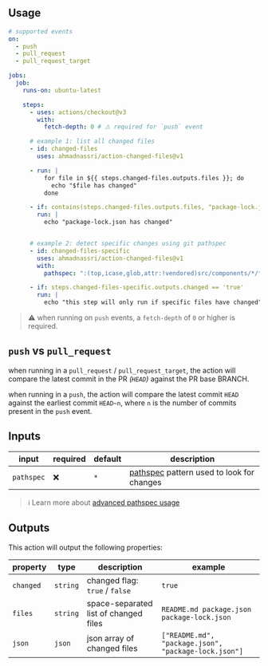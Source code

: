 ## Usage

```yaml
# supported events
on:
  - push
  - pull_request
  - pull_request_target

jobs:
  job:
    runs-on: ubuntu-latest

    steps:
      - uses: actions/checkout@v3
        with:
          fetch-depth: 0 # ⚠️ required for `push` event

      # example 1: list all changed files
      - id: changed-files
        uses: ahmadnassri/action-changed-files@v1

      - run: |
          for file in ${{ steps.changed-files.outputs.files }}; do
            echo "$file has changed"
          done

      - if: contains(steps.changed-files.outputs.files, "package-lock.json")
        run: |
          echo "package-lock.json has changed"


      # example 2: detect specific changes using git pathspec
      - id: changed-files-specific
        uses: ahmadnassri/action-changed-files@v1
        with:
          pathspec: ":(top,icase,glob,attr:!vendored)src/components/*/*.jsx"

      - if: steps.changed-files-specific.outputs.changed == 'true'
        run: |
          echo "this step will only run if specific files have changed"
```

> ⚠️ when running on `push` events, a `fetch-depth` of `0` or higher is required.

## `push` vs `pull_request`

when running in a `pull_request` / `pull_request_target`, the action will compare the latest commit in the PR _(`HEAD`)_ against the PR base BRANCH.

when running in a `push`, the action will compare the latest commit `HEAD` against the earliest commit `HEAD~n`, where `n` is the number of commits present in the `push` event.

## Inputs

| input       | required | default        | description                                   |
| ----------- | -------- | -------------- | --------------------------------------------- |
| `pathspec`  | ❌       | `*`            | [pathspec][] pattern used to look for changes |

> ℹ️ Learn more about [advanced pathspec usage](https://css-tricks.com/git-pathspecs-and-how-to-use-them/)

## Outputs

This action will output the following properties:

<!-- markdownlint-capture -->
<!-- markdownlint-disable MD034 -->
| property  | type     | description                           | example                                               |
| ----------| -------- | ------------------------------------- | ----------------------------------------------------- |
| `changed` | `string` | changed flag: `true` / `false`        | `true`                                                |
| `files`   | `string` | space-separated list of changed files | `README.md package.json package-lock.json`            |
| `json`    | `json`   | json array of changed files           | `["README.md", "package.json", "package-lock.json"]`  |

[pathspec]: https://git-scm.com/docs/gitglossary#Documentation/gitglossary.txt-aiddefpathspecapathspec
